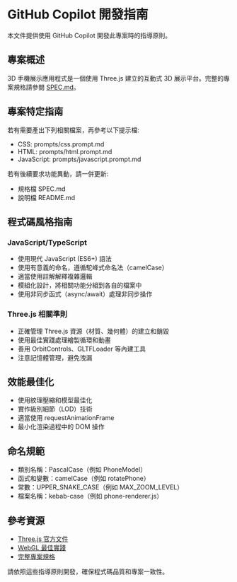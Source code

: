 # GitHub Copilot 開發指南

本文件提供使用 GitHub Copilot 開發此專案時的指導原則。

## 專案概述

3D 手機展示應用程式是一個使用 Three.js 建立的互動式 3D 展示平台。完整的專案規格請參閱 [SPEC.md](../SPEC.md)。

## 專案特定指南

若有需要產出下列相關檔案，再參考以下提示檔:

- CSS: prompts/css.prompt.md
- HTML: prompts/html.prompt.md
- JavaScript: prompts/javascript.prompt.md

若有後續要求功能異動，請一併更新:

- 規格檔 SPEC.md
- 說明檔 README.md

## 程式碼風格指南

### JavaScript/TypeScript

- 使用現代 JavaScript (ES6+) 語法
- 使用有意義的命名，遵循駝峰式命名法（camelCase）
- 適當使用註解解釋複雜邏輯
- 模組化設計，將相關功能分組到各自的檔案中
- 使用非同步函式（async/await）處理非同步操作

### Three.js 相關準則

- 正確管理 Three.js 資源（材質、幾何體）的建立和銷毀
- 使用最佳實踐處理繪製循環和動畫
- 善用 OrbitControls、GLTFLoader 等內建工具
- 注意記憶體管理，避免洩漏

## 效能最佳化

- 使用紋理壓縮和模型最佳化
- 實作級別細節（LOD）技術
- 適當使用 requestAnimationFrame
- 最小化渲染過程中的 DOM 操作

## 命名規範

- 類別名稱：PascalCase（例如 PhoneModel）
- 函式和變數：camelCase（例如 rotatePhone）
- 常數：UPPER_SNAKE_CASE（例如 MAX_ZOOM_LEVEL）
- 檔案名稱：kebab-case（例如 phone-renderer.js）

## 參考資源

- [Three.js 官方文件](https://threejs.org/docs/)
- [WebGL 最佳實踐](https://developer.mozilla.org/en-US/docs/Web/API/WebGL_API/WebGL_best_practices)
- [完整專案規格](../SPEC.md)

請依照這些指導原則開發，確保程式碼品質和專案一致性。
